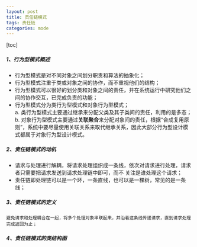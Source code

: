 ```yaml
---
layout: post
title: 责任链模式
tags: 责任链
categories: mode
--- 
```

[toc]   

##### 1、行为型模式概述   
* 行为型模式是对不同对象之间划分职责和算法的抽象化；    
* 行为型模式注重于类或对象之间的协作，而不重视他们的结构；
* 行为型模式可以很好的划分类和对象之间的责任，并在系统运行中研究他们之间的协作交互，已完成负责的功能；
* 行为型模式分为类行为型模式和对象行为型模式；    
    a. 类行为型模式主要通过继承来分配父类及其子类间的责任，利用的是多态；    
    b. 对象行为型模式主要通过**关联聚合**来分配对象间的责任，根据“合成复用原则”，系统中要尽量使用关联关系来取代继承关系，因此大部分行为型设计模式都属于对象行为型设计模式。       
    
##### 2、责任链模式的动机    

* 请求与处理进行解耦，将请求处理组织成一条线，依次对请求进行处理，请求者只需要把请求发送到请求处理链中即可，而不
关注是谁处理这个请求；   
* 责任链即处理链可以是一个环，一条直线，也可以是一棵树，常见的是一条线；   

##### 3、责任链模式的定义    
    避免请求和处理耦合在一起，将多个处理对象串联起来，并沿着这条线传递请求，直到请求处理完成返回为止；     
  
##### 4、责任链模式的类结构图     


